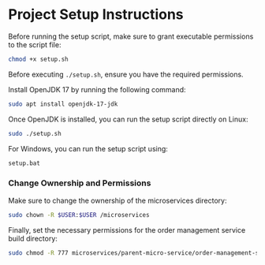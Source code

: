 
# Project Setup Instructions

Before running the setup script, make sure to grant executable permissions to the script file:

```bash
chmod +x setup.sh
```

Before executing `./setup.sh`, ensure you have the required permissions.

Install OpenJDK 17 by running the following command:

```bash
sudo apt install openjdk-17-jdk
```

Once OpenJDK is installed, you can run the setup script directly on Linux:

```bash
sudo ./setup.sh
```

For Windows, you can run the setup script using:

```cmd
setup.bat
```

### Change Ownership and Permissions

Make sure to change the ownership of the microservices directory:

```bash
sudo chown -R $USER:$USER /microservices
```

Finally, set the necessary permissions for the order management service build directory:

```bash
sudo chmod -R 777 microservices/parent-micro-service/order-management-service/build
```
